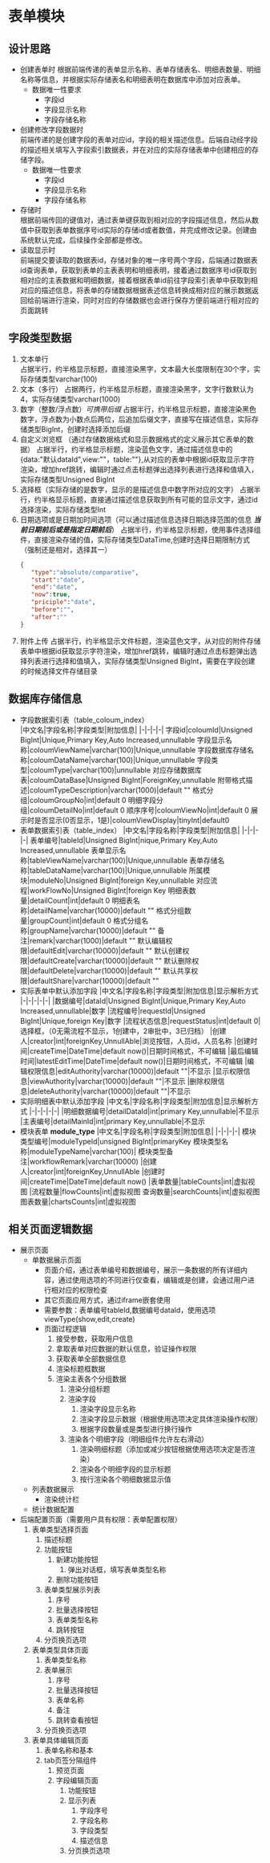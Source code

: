 # 表单模块

## 设计思路
- 创建表单时
  根据前端传递的表单显示名称、表单存储表名、明细表数量、明细名称等信息，并根据实际存储表名和明细表明在数据库中添加对应表单。
  - 数据唯一性要求
    - 字段id
    - 字段显示名称
    - 字段存储名称
- 创建修改字段数据时  
  前端传递的是创建字段的表单对应id，字段的相关描述信息。后端自动经字段的描述相关填写入字段索引数据表，并在对应的实际存储表单中创建相应的存储字段。
  - 数据唯一性要求
    - 字段id
    - 字段显示名称
    - 字段存储名称
- 存储时  
  根据前端传回的键值对，通过表单键获取到相对应的字段描述信息，然后从数值中获取到表单数据序号id实际的存储id或者数值，并完成修改记录。创建由系统默认完成，后续操作全部都是修改。
- 读取显示时  
  前端提交要读取的数据表id，存储对象的唯一序号两个字段，后端通过数据表id查询表单，获取到表单的主表表明和明细表明，接着通过数据序号id获取到相对应的主表数据和明细数据，接着根据表单id前往字段索引表单中获取到相对应的描述信息，将表单的存储数据根据表述信息转换成相对应的展示数据返回给前端进行渲染，同时对应的存储数据也会进行保存方便前端进行相对应的页面跳转

## 字段类型数据
1. 文本单行  
  占据半行，约半格显示标题，直接渲染黑字，文本最大长度限制在30个字，实际存储类型varchar(100)
2. 文本（多行）
   占据两行，约半格显示标题，直接渲染黑字，文字行数默认为4，实际存储类型varchar(1000)
3. 数字（整数/浮点数）_可携带后缀_
   占据半行，约半格显示标题，直接渲染黑色数字，浮点数为小数点后两位，后追加后缀文字，直接写在描述信息，实际存储类型BigInt，创建时选择添加后缀
4. 自定义浏览框 （通过存储数据格式和显示数据格式的定义展示其它表单的数据）
   占据半行，约半格显示标题，渲染蓝色文字，通过描述信息中的{data:"默认dataId",view:""，table:""},从对应的表单中根据id获取显示字符渲染，增加href跳转，编辑时通过点击标题弹出选择列表进行选择和值填入，实际存储类型Unsigned BigInt
5. 选择框（实际存储的是数字，显示的是描述信息中数字所对应的文字）
   占据半行，约半格显示标题，直接通过描述信息获取到所有可能的显示文字，通过id选择渲染，实际存储类型Int
6. 日期选项或是日期加时间选项（可以通过描述信息选择日期选择范围的信息 ___当前日期前后或是指定日期前后___）
   占据半行，约半格显示标题，使用事件选择组件，直接渲染存储的值，实际存储类型DataTime,创建时选择日期限制方式（强制还是相对，选择其一）
   ```json
   {
      "type":"absolute/comparative",
      "start":"date",
      "end":"date",
      "now":true,
      "priciple":"date",
      "before":"",
      "after":""
   }
   ```
7. 附件上传
   占据半行，约半格显示文件标题，渲染蓝色文字，从对应的附件存储表单中根据id获取显示字符渲染，增加href跳转，编辑时通过点击标题弹出选择列表进行选择和值填入，实际存储类型Unsigned BigInt，需要在字段创建的时候选择文件存储目录
   
   
## 数据库存储信息
- 字段数据索引表（table_coloum_index）  
  |中文名|字段名称|字段类型|附加信息|
  |-|-|-|-|
  字段id|coloumId|Unsigned BigInt|Unique,Primary Key,Auto Increased,unnullable
  字段显示名称|coloumViewName|varchar(100)|Unique,unnullable
  字段数据库存储名称|coloumDataName|varchar(100)|Unique,unnullable
  字段类型|coloumType|varchar(100)|unnullable
  对应存储数据库表|coloumDataBase|Unsigned BigInt|ForeignKey,unnullable
  附带格式描述|coloumTypeDescription|varchar(1000)|default ""
  格式分组|coloumGroupNo|int|default 0
  明细字段分组|coloumDetailNo|int|default 0
  顺序序号|coloumViewNo|int|default 0
  展示时是否显示(0否显示，1是)|coloumViewDisplay|tinyInt|default0
- 表单数据索引表（table_index）
  |中文名|字段名称|字段类型|附加信息|
  |-|-|-|-|
  表单编号|tableId|Unsigned BigInt|nique,Primary Key,Auto Increased,unnullable
  表单显示名称|tableViewName|varchar(100)|Unique,unnullable
  表单存储名称|tableDataName|varchar(100)|Unique,unnullable
  所属模块|moduleNo|Unsigned BigInt|foreign Key,unnullable
  对应流程|workFlowNo|Unsigned BigInt|foreign Key
  明细表数量|detailCount|int|default 0
  明细表名称|detailName|varchar(10000)|default ""
  格式分组数量|groupCount|int|default 0
  格式分组名称|groupName|varchar(10000)|default ""
  备注|remark|varchar(1000)|default ""
  默认编辑权限|defaultEdit|varchar(10000)|default ""
  默认创建权限|defaultCreate|varchar(10000)|default ""
  默认删除权限|defaultDelete|varchar(10000)|default ""
  默认共享权限|defaultShare|varchar(10000)|default ""
- 实际表单中默认添加字段
  |中文名|字段名称|字段类型|附加信息|显示解析方式
  |-|-|-|-|-|
  |数据编号|dataId|Unsigned BigInt|Unique,Primary Key,Auto Increased,unnullable|数字
  |流程编号|requestId|Unsigned BigInt|Unique,foreign Key|数字
  |流程状态信息|requestStatus|int|default 0|选择框，（0无需流程不显示，1创建中，2审批中，3已归档）
  |创建人|creator|int|foreignKey,UnnullAble|浏览按钮，人员id，人员名称
  |创建时间|createTime|DateTime|default now()|日期时间格式，不可编辑
  |最后编辑时间|latestEditTime|DateTime|default now()|日期时间格式，不可编辑
  |编辑权限信息|editAuthority|varchar(10000)|default ""|不显示
  |显示权限信息|viewAuthority|varchar(10000)|default ""|不显示
  |删除权限信息|deleteAuthority|varchar(10000)|default ""|不显示
- 实际明细表中默认添加字段
  |中文名|字段名称|字段类型|附加信息|显示解析方式
  |-|-|-|-|-|
  |明细数据编号|detailDataId|int|primary Key,unnullable|不显示
  |主表编号|detailMainId|int|primary Key,unnullable|不显示
- 模块表单 __module_type__
   |中文名|字段名称|字段类型|附加信息|
   |-|-|-|-|
   模块类型编号|moduleTypeId|unsigned BigInt|primaryKey
   模块类型名称|moduleTypeName|varchar(100)|
   模块类型备注|workflowRemark|varchar(10000)
   |创建人|creator|int|foreignKey,UnnullAble
   |创建时间|createTime|DateTime|default now()
   |表单数量|tableCounts|int|虚拟视图
   |流程数量|flowCounts|int|虚拟视图
   查询数量|searchCounts|int|虚拟视图
   图表数量|chartsCounts|int|虚拟视图
## 相关页面逻辑数据
- 展示页面
  - 单数据展示页面
    - 页面介绍，通过表单编号和数据编号，展示一条数据的所有详细内容，通过使用选项的不同进行仅查看，编辑或是创建，会通过用户进行相对应的权限检查
    - 其它页面应用方式，通过iframe嵌套使用
    - 需要参数：表单编号tableId,数据编号dataId，使用选项viewType(show,edit,create)
    - 页面过程逻辑
      1. 接受参数，获取用户信息
      2. 拿取表单对应数据的默认信息，验证操作权限
      3. 获取表单全部数据信息
      4. 渲染标题框数据
      5. 渲染主表各个分组数据  
         1. 渲染分组标题
         2. 渲染字段  
            1. 渲染字段显示名称  
            2. 渲染字段显示数据（根据使用选项决定具体渲染操作权限）  
            3. 根据字段数量或是类型进行换行操作  
         3. 渲染各个明细字段（明细组件允许左右滑动）
            1. 渲染明细标题（添加或减少按钮根据使用选项决定是否渲染）
            2. 渲染各个明细字段的显示标题
            3. 按行渲染各个明细数据显示值 
  - 列表数据展示
    - 渲染统计栏
  - 统计数据配置
- 后端配置页面（需要用户具有权限：表单配置权限）
  1. 表单类型选择页面
     1. 描述标题
     2. 功能按钮
        1. 新建功能按钮
           1. 弹出对话框，填写表单类型名称
        2. 删除功能按钮
     3. 表单类型展示列表
        1. 序号
        2. 批量选择按钮
        3. 表单类型名称
        4. 跳转按钮
     4. 分页换页选项
  2. 表单类型具体页面
     1. 表单类型名称
     2. 表单展示
        1. 序号
        2. 批量选择按钮
        3. 表单名称
        4. 备注
        5. 跳转查看按钮
     3. 分页换页选项
  3. 表单具体编辑页面
     1. 表单名称和基本
     2. tab页签分隔组件
        1. 预览页面
        2. 字段编辑页面
           1. 功能按钮
           2. 显示列表
              1. 字段序号
              2. 字段名称
              3. 字段类型
              4. 描述信息
           3. 分页换页选项
